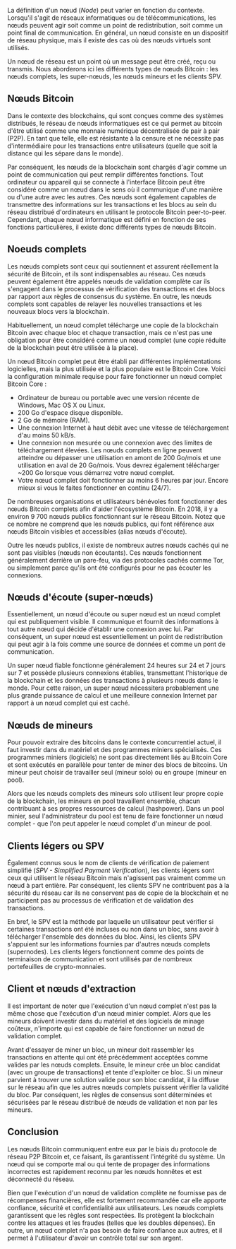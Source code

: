 La définition d'un nœud (*Node*) peut varier en fonction du contexte. Lorsqu'il s'agit de réseaux informatiques ou de télécommunications, les nœuds peuvent agir soit comme un point de redistribution, soit comme un point final de communication. En général, un nœud consiste en un dispositif de réseau physique, mais il existe des cas où des nœuds virtuels sont utilisés.

Un nœud de réseau est un point où un message peut être créé, reçu ou transmis. Nous aborderons ici les différents types de nœuds Bitcoin : les nœuds complets, les super-nœuds, les nœuds mineurs et les clients SPV.

## Nœuds Bitcoin

Dans le contexte des blockchains, qui sont conçues comme des systèmes distribués, le réseau de nœuds informatiques est ce qui permet au bitcoin d'être utilisé comme une monnaie numérique décentralisée de pair à pair (P2P). En tant que telle, elle est résistante à la censure et ne nécessite pas d'intermédiaire pour les transactions entre utilisateurs (quelle que soit la distance qui les sépare dans le monde).

Par conséquent, les nœuds de la blockchain sont chargés d'agir comme un point de communication qui peut remplir différentes fonctions. Tout ordinateur ou appareil qui se connecte à l'interface Bitcoin peut être considéré comme un nœud dans le sens où il communique d'une manière ou d'une autre avec les autres. Ces nœuds sont également capables de transmettre des informations sur les transactions et les blocs au sein du réseau distribué d'ordinateurs en utilisant le protocole Bitcoin peer-to-peer. Cependant, chaque nœud informatique est défini en fonction de ses fonctions particulières, il existe donc différents types de nœuds Bitcoin.

## Noeuds complets

Les nœuds complets sont ceux qui soutiennent et assurent réellement la sécurité de Bitcoin, et ils sont indispensables au réseau. Ces nœuds peuvent également être appelés nœuds de validation complète car ils s'engagent dans le processus de vérification des transactions et des blocs par rapport aux règles de consensus du système. En outre, les nœuds complets sont capables de relayer les nouvelles transactions et les nouveaux blocs vers la blockchain. 

Habituellement, un nœud complet télécharge une copie de la blockchain Bitcoin avec chaque bloc et chaque transaction, mais ce n'est pas une obligation pour être considéré comme un nœud complet (une copie réduite de la blockchain peut être utilisée à la place).

Un nœud Bitcoin complet peut être établi par différentes implémentations logicielles, mais la plus utilisée et la plus populaire est le Bitcoin Core. Voici la configuration minimale requise pour faire fonctionner un nœud complet Bitcoin Core :

- Ordinateur de bureau ou portable avec une version récente de Windows, Mac OS X ou Linux.
- 200 Go d'espace disque disponible.
- 2 Go de mémoire (RAM).
- Une connexion Internet à haut débit avec une vitesse de téléchargement d'au moins 50 kB/s.
- Une connexion non mesurée ou une connexion avec des limites de téléchargement élevées. Les nœuds complets en ligne peuvent atteindre ou dépasser une utilisation en amont de 200 Go/mois et une utilisation en aval de 20 Go/mois. Vous devrez également télécharger ~200 Go lorsque vous démarrez votre nœud complet.
- Votre nœud complet doit fonctionner au moins 6 heures par jour. Encore mieux si vous le faites fonctionner en continu (24/7).

De nombreuses organisations et utilisateurs bénévoles font fonctionner des nœuds Bitcoin complets afin d'aider l'écosystème Bitcoin. En 2018, il y a environ 9 700 nœuds publics fonctionnant sur le réseau Bitcoin. Notez que ce nombre ne comprend que les nœuds publics, qui font référence aux nœuds Bitcoin visibles et accessibles (alias nœuds d'écoute). 

Outre les nœuds publics, il existe de nombreux autres nœuds cachés qui ne sont pas visibles (nœuds non écoutants). Ces nœuds fonctionnent généralement derrière un pare-feu, via des protocoles cachés comme Tor, ou simplement parce qu'ils ont été configurés pour ne pas écouter les connexions.

## Nœuds d'écoute (super-nœuds)

Essentiellement, un nœud d'écoute ou super nœud est un nœud complet qui est publiquement visible. Il communique et fournit des informations à tout autre nœud qui décide d'établir une connexion avec lui. Par conséquent, un super nœud est essentiellement un point de redistribution qui peut agir à la fois comme une source de données et comme un pont de communication. 

Un super nœud fiable fonctionne généralement 24 heures sur 24 et 7 jours sur 7 et possède plusieurs connexions établies, transmettant l'historique de la blockchain et les données des transactions à plusieurs nœuds dans le monde. Pour cette raison, un super nœud nécessitera probablement une plus grande puissance de calcul et une meilleure connexion Internet par rapport à un nœud complet qui est caché.

## Nœuds de mineurs

Pour pouvoir extraire des bitcoins dans le contexte concurrentiel actuel, il faut investir dans du matériel et des programmes miniers spécialisés. Ces programmes miniers (logiciels) ne sont pas directement liés au Bitcoin Core et sont exécutés en parallèle pour tenter de miner des blocs de bitcoins. Un mineur peut choisir de travailler seul (mineur solo) ou en groupe (mineur en pool). 

Alors que les nœuds complets des mineurs solo utilisent leur propre copie de la blockchain, les mineurs en pool travaillent ensemble, chacun contribuant à ses propres ressources de calcul (hashpower). Dans un pool minier, seul l'administrateur du pool est tenu de faire fonctionner un nœud complet - que l'on peut appeler le nœud complet d'un mineur de pool.

## Clients légers ou SPV

Également connus sous le nom de clients de vérification de paiement simplifié (*SPV - Simplified Payment Verification*), les clients légers sont ceux qui utilisent le réseau Bitcoin mais n'agissent pas vraiment comme un nœud à part entière. Par conséquent, les clients SPV ne contribuent pas à la sécurité du réseau car ils ne conservent pas de copie de la blockchain et ne participent pas au processus de vérification et de validation des transactions. 

En bref, le SPV est la méthode par laquelle un utilisateur peut vérifier si certaines transactions ont été incluses ou non dans un bloc, sans avoir à télécharger l'ensemble des données du bloc. Ainsi, les clients SPV s'appuient sur les informations fournies par d'autres nœuds complets (supernodes). Les clients légers fonctionnent comme des points de terminaison de communication et sont utilisés par de nombreux portefeuilles de crypto-monnaies.

## Client et nœuds d'extraction

Il est important de noter que l'exécution d'un nœud complet n'est pas la même chose que l'exécution d'un nœud minier complet. Alors que les mineurs doivent investir dans du matériel et des logiciels de minage coûteux, n'importe qui est capable de faire fonctionner un nœud de validation complet. 

Avant d'essayer de miner un bloc, un mineur doit rassembler les transactions en attente qui ont été précédemment acceptées comme valides par les nœuds complets. Ensuite, le mineur crée un bloc candidat (avec un groupe de transactions) et tente d'exploiter ce bloc. Si un mineur parvient à trouver une solution valide pour son bloc candidat, il la diffuse sur le réseau afin que les autres nœuds complets puissent vérifier la validité du bloc. Par conséquent, les règles de consensus sont déterminées et sécurisées par le réseau distribué de nœuds de validation et non par les mineurs.

## Conclusion

Les nœuds Bitcoin communiquent entre eux par le biais du protocole de réseau P2P Bitcoin et, ce faisant, ils garantissent l'intégrité du système. Un nœud qui se comporte mal ou qui tente de propager des informations incorrectes est rapidement reconnu par les nœuds honnêtes et est déconnecté du réseau.

Bien que l'exécution d'un nœud de validation complète ne fournisse pas de récompenses financières, elle est fortement recommandée car elle apporte confiance, sécurité et confidentialité aux utilisateurs. Les nœuds complets garantissent que les règles sont respectées. Ils protègent la blockchain contre les attaques et les fraudes (telles que les doubles dépenses). En outre, un nœud complet n'a pas besoin de faire confiance aux autres, et il permet à l'utilisateur d'avoir un contrôle total sur son argent.